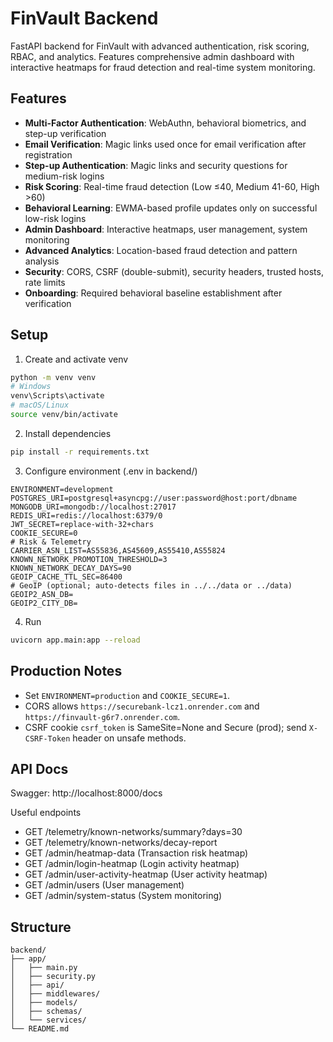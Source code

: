 # FinVault Backend

FastAPI backend for FinVault with advanced authentication, risk scoring, RBAC, and analytics. Features comprehensive admin dashboard with interactive heatmaps for fraud detection and real-time system monitoring.

## Features

- **Multi-Factor Authentication**: WebAuthn, behavioral biometrics, and step-up verification
- **Email Verification**: Magic links used once for email verification after registration
- **Step-up Authentication**: Magic links and security questions for medium-risk logins
- **Risk Scoring**: Real-time fraud detection (Low ≤40, Medium 41-60, High >60)
- **Behavioral Learning**: EWMA-based profile updates only on successful low-risk logins
- **Admin Dashboard**: Interactive heatmaps, user management, system monitoring
- **Advanced Analytics**: Location-based fraud detection and pattern analysis
- **Security**: CORS, CSRF (double-submit), security headers, trusted hosts, rate limits
- **Onboarding**: Required behavioral baseline establishment after verification

## Setup

1. Create and activate venv

```bash
python -m venv venv
# Windows
venv\Scripts\activate
# macOS/Linux
source venv/bin/activate
```

2. Install dependencies

```bash
pip install -r requirements.txt
```

3. Configure environment (.env in backend/)

```
ENVIRONMENT=development
POSTGRES_URI=postgresql+asyncpg://user:password@host:port/dbname
MONGODB_URI=mongodb://localhost:27017
REDIS_URI=redis://localhost:6379/0
JWT_SECRET=replace-with-32+chars
COOKIE_SECURE=0
# Risk & Telemetry
CARRIER_ASN_LIST=AS55836,AS45609,AS55410,AS55824
KNOWN_NETWORK_PROMOTION_THRESHOLD=3
KNOWN_NETWORK_DECAY_DAYS=90
GEOIP_CACHE_TTL_SEC=86400
# GeoIP (optional; auto-detects files in ../../data or ../data)
GEOIP2_ASN_DB=
GEOIP2_CITY_DB=
```

4. Run

```bash
uvicorn app.main:app --reload
```

## Production Notes

- Set `ENVIRONMENT=production` and `COOKIE_SECURE=1`.
- CORS allows `https://securebank-lcz1.onrender.com` and `https://finvault-g6r7.onrender.com`.
- CSRF cookie `csrf_token` is SameSite=None and Secure (prod); send `X-CSRF-Token` header on unsafe methods.

## API Docs

Swagger: http://localhost:8000/docs

Useful endpoints

- GET /telemetry/known-networks/summary?days=30
- GET /telemetry/known-networks/decay-report
- GET /admin/heatmap-data (Transaction risk heatmap)
- GET /admin/login-heatmap (Login activity heatmap)
- GET /admin/user-activity-heatmap (User activity heatmap)
- GET /admin/users (User management)
- GET /admin/system-status (System monitoring)

## Structure

```
backend/
├── app/
│   ├── main.py
│   ├── security.py
│   ├── api/
│   ├── middlewares/
│   ├── models/
│   ├── schemas/
│   └── services/
└── README.md
```
